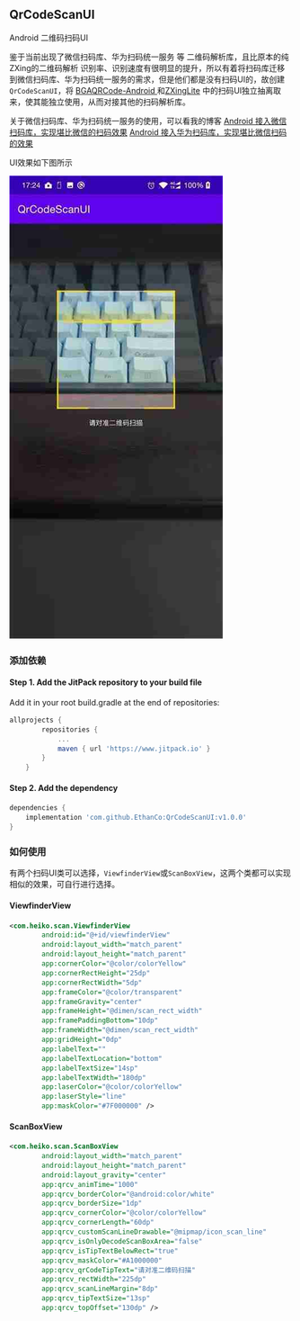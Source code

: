 ## QrCodeScanUI

Android 二维码扫码UI

鉴于当前出现了微信扫码库、华为扫码统一服务 等 二维码解析库，且比原本的纯ZXing的二维码解析 识别率、识别速度有很明显的提升，所以有着将扫码库迁移到微信扫码库、华为扫码统一服务的需求，但是他们都是没有扫码UI的，故创建`QrCodeScanUI`，将 [BGAQRCode-Android ](https://github.com/bingoogolapple/BGAQRCode-Android)和[ZXingLite](https://github.com/jenly1314/ZXingLite) 中的扫码UI独立抽离取来，使其能独立使用，从而对接其他的扫码解析库。  

关于微信扫码库、华为扫码统一服务的使用，可以看我的博客
[Android 接入微信扫码库，实现堪比微信的扫码效果](https://blog.csdn.net/EthanCo/article/details/119206012)
[Android 接入华为扫码库，实现堪比微信扫码的效果](https://blog.csdn.net/EthanCo/article/details/120027060)

UI效果如下图所示

![QrCodeScanUI.jpg](QrCodeScanUI.jpg)

### 添加依赖

#### **Step 1.** Add the JitPack repository to your build file  

Add it in your root build.gradle at the end of repositories:

```groovy
allprojects {
		repositories {
			...
			maven { url 'https://www.jitpack.io' }
		}
	}
```



#### **Step 2.** Add the dependency

```groovy
dependencies {
    implementation 'com.github.EthanCo:QrCodeScanUI:v1.0.0'
}
```

### 如何使用

有两个扫码UI类可以选择，`ViewfinderView`或`ScanBoxView`，这两个类都可以实现相似的效果，可自行进行选择。  

#### ViewfinderView

```xml
<com.heiko.scan.ViewfinderView
        android:id="@+id/viewfinderView"
        android:layout_width="match_parent"
        android:layout_height="match_parent"
        app:cornerColor="@color/colorYellow"
        app:cornerRectHeight="25dp"
        app:cornerRectWidth="5dp"
        app:frameColor="@color/transparent"
        app:frameGravity="center"
        app:frameHeight="@dimen/scan_rect_width"
        app:framePaddingBottom="10dp"
        app:frameWidth="@dimen/scan_rect_width"
        app:gridHeight="0dp"
        app:labelText=""
        app:labelTextLocation="bottom"
        app:labelTextSize="14sp"
        app:labelTextWidth="180dp"
        app:laserColor="@color/colorYellow"
        app:laserStyle="line"
        app:maskColor="#7F000000" />
```



#### ScanBoxView

```xml
<com.heiko.scan.ScanBoxView
        android:layout_width="match_parent"
        android:layout_height="match_parent"
        android:layout_gravity="center"
        app:qrcv_animTime="1000"
        app:qrcv_borderColor="@android:color/white"
        app:qrcv_borderSize="1dp"
        app:qrcv_cornerColor="@color/colorYellow"
        app:qrcv_cornerLength="60dp"
        app:qrcv_customScanLineDrawable="@mipmap/icon_scan_line"
        app:qrcv_isOnlyDecodeScanBoxArea="false"
        app:qrcv_isTipTextBelowRect="true"
        app:qrcv_maskColor="#A1000000"
        app:qrcv_qrCodeTipText="请对准二维码扫描"
        app:qrcv_rectWidth="225dp"
        app:qrcv_scanLineMargin="8dp"
        app:qrcv_tipTextSize="13sp"
        app:qrcv_topOffset="130dp" />
```

